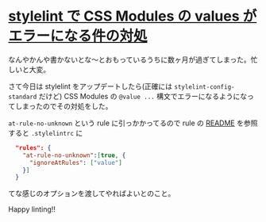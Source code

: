 # [stylelint で CSS Modules の values がエラーになる件の対処](/2016/07/02/stylelint-new-rule-at-rule-no-unknown.html)

なんやかんや書かないとな〜とおもっているうちに数ヶ月が過ぎてしまった。忙しいと大変。

さて今日は stylelint をアップデートしたら(正確には `stylelint-config-standard` だけど) CSS Modules の `@value ...` 構文でエラーになるようになってしまったのでその対処をした。

`at-rule-no-unknown` という rule に引っかかってるので rule の [README](https://github.com/stylelint/stylelint/blob/6ae1e9bebb18a2193e4ebbdec6f950f89c4833b2/src/rules/at-rule-no-unknown/README.md) を参照すると `.stylelintrc` に

```json
  "rules": {
    "at-rule-no-unknown":[true, {
      "ignoreAtRules": ["value"]
    }]
  }
```

てな感じのオプションを渡してやればよいとのこと。

Happy linting!!
